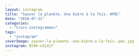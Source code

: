 ```yaml
---
layout: instagram
title: "Sauver la planète. Une bière à la fois. #PBC"
date: "2018-07-31"
categories: 
  - "trucs-instagrammes"
tags: 
  - "instagram"
coverImage: sauver-la-planete.-une-biere-a-la-fois.-pbc.jpg
instagram: Bl6K-L8jUjY
---
```

